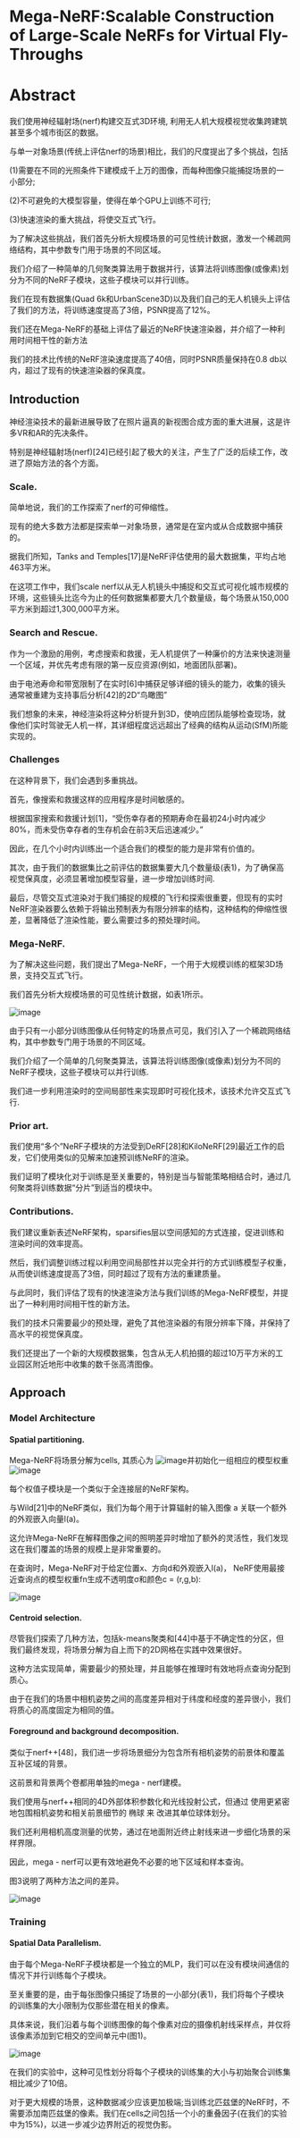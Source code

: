 # Mega-NeRF:Scalable Construction of Large-Scale NeRFs for Virtual Fly-Throughs
# Abstract
我们使用神经辐射场(nerf)构建交互式3D环境, 利用无人机大规模视觉收集跨建筑甚至多个城市街区的数据。

与单一对象场景(传统上评估nerf的场景)相比，我们的尺度提出了多个挑战，包括

(1)需要在不同的光照条件下建模成千上万的图像，而每种图像只能捕捉场景的一小部分;

(2)不可避免的大模型容量，使得在单个GPU上训练不可行;

(3)快速渲染的重大挑战，将使交互式飞行。

为了解决这些挑战，我们首先分析大规模场景的可见性统计数据，激发一个稀疏网络结构，其中参数专门用于场景的不同区域。

我们介绍了一种简单的几何聚类算法用于数据并行，该算法将训练图像(或像素)划分为不同的NeRF子模块，这些子模块可以并行训练。

我们在现有数据集(Quad 6k和UrbanScene3D)以及我们自己的无人机镜头上评估了我们的方法，将训练速度提高了3倍，PSNR提高了12%。

我们还在Mega-NeRF的基础上评估了最近的NeRF快速渲染器，并介绍了一种利用时间相干性的新方法

我们的技术比传统的NeRF渲染速度提高了40倍，同时PSNR质量保持在0.8 db以内，超过了现有的快速渲染器的保真度。

## Introduction
神经渲染技术的最新进展导致了在照片逼真的新视图合成方面的重大进展，这是许多VR和AR的先决条件。

特别是神经辐射场(nerf)[24]已经引起了极大的关注，产生了广泛的后续工作，改进了原始方法的各个方面。

### Scale.
简单地说，我们的工作探索了nerf的可伸缩性。

现有的绝大多数方法都是探索单一对象场景，通常是在室内或从合成数据中捕获的。

据我们所知，Tanks and Temples[17]是NeRF评估使用的最大数据集，平均占地463平方米。

在这项工作中，我们scale nerf以从无人机镜头中捕捉和交互式可视化城市规模的环境，这些镜头比迄今为止的任何数据集都要大几个数量级，每个场景从150,000平方米到超过1,300,000平方米。

### Search and Rescue.
作为一个激励的用例，考虑搜索和救援，无人机提供了一种廉价的方法来快速测量一个区域，并优先考虑有限的第一反应资源(例如，地面团队部署)。

由于电池寿命和带宽限制了在实时[6]中捕获足够详细的镜头的能力，收集的镜头通常被重建为支持事后分析[42]的2D“鸟瞰图”

我们想象的未来，神经渲染将这种分析提升到3D，使响应团队能够检查现场，就像他们实时驾驶无人机一样，其详细程度远远超出了经典的结构从运动(SfM)所能实现的。

### Challenges
在这种背景下，我们会遇到多重挑战。

首先，像搜索和救援这样的应用程序是时间敏感的。

根据国家搜索和救援计划[1]，“受伤幸存者的预期寿命在最初24小时内减少80%，而未受伤幸存者的生存机会在前3天后迅速减少。”

因此，在几个小时内训练出一个适合我们的模型的能力是非常有价值的。

其次，由于我们的数据集比之前评估的数据集要大几个数量级(表1)，为了确保高视觉保真度，必须显著增加模型容量，进一步增加训练时间.

最后，尽管交互式渲染对于我们捕捉的规模的飞行和探索很重要，但现有的实时NeRF渲染器要么依赖于将输出预制表为有限分辨率的结构，这种结构的伸缩性很差，显著降低了渲染性能，要么需要过多的预处理时间。

### Mega-NeRF.
为了解决这些问题，我们提出了Mega-NeRF，一个用于大规模训练的框架3D场景，支持交互式飞行。

我们首先分析大规模场景的可见性统计数据，如表1所示。

![image](https://user-images.githubusercontent.com/48575896/226861670-3bac4849-bce0-4386-8f36-9239cbb1ab64.png)

由于只有一小部分训练图像从任何特定的场景点可见，我们引入了一个稀疏网络结构，其中参数专门用于场景的不同区域。

我们介绍了一个简单的几何聚类算法，该算法将训练图像(或像素)划分为不同的NeRF子模块，这些子模块可以并行训练.

我们进一步利用渲染时的空间局部性来实现即时可视化技术，该技术允许交互式飞行.

### Prior art.
我们使用“多个”NeRF子模块的方法受到DeRF[28]和KiloNeRF[29]最近工作的启发，它们使用类似的见解来加速预训练NeRF的渲染。

我们证明了模块化对于训练是至关重要的，特别是当与智能策略相结合时，通过几何聚类将训练数据“分片”到适当的模块中。

### Contributions.
我们建议重新表述NeRF架构，sparsifies层以空间感知的方式连接，促进训练和渲染时间的效率提高。

然后，我们调整训练过程以利用空间局部性并以完全并行的方式训练模型子权重，从而使训练速度提高了3倍，同时超过了现有方法的重建质量。

与此同时，我们评估了现有的快速渲染方法与我们训练的Mega-NeRF模型，并提出了一种利用时间相干性的新方法。

我们的技术只需要最少的预处理，避免了其他渲染器的有限分辨率下降，并保持了高水平的视觉保真度。

我们还提出了一个新的大规模数据集，包含从无人机拍摄的超过10万平方米的工业园区附近地形中收集的数千张高清图像。

## Approach
### Model Architecture
#### Spatial partitioning.
Mega-NeRF将场景分解为cells, 其质心为 ![image](https://user-images.githubusercontent.com/48575896/226876600-3a089f0a-0c39-4a1a-aa4a-c58428a96359.png)并初始化一组相应的模型权重![image](https://user-images.githubusercontent.com/48575896/226876784-3b3c31e8-e656-4bd1-b889-be2758d72817.png)

每个权值子模块是一个类似于全连接层的NeRF架构。

与Wild[21]中的NeRF类似，我们为每个用于计算辐射的输入图像 a 关联一个额外的外观嵌入向量l(a)。

这允许Mega-NeRF在解释图像之间的照明差异时增加了额外的灵活性，我们发现这在我们覆盖的场景的规模上是非常重要的。

在查询时，Mega-NeRF对于给定位置x、方向d和外观嵌入l(a)， NeRF使用最接近查询点的模型权重fn生成不透明度σ和颜色c = (r,g,b):

![image](https://user-images.githubusercontent.com/48575896/226881418-b7d01c53-248a-440e-a850-6c44c0c9ab36.png)

#### Centroid selection.
尽管我们探索了几种方法，包括k-means聚类和[44]中基于不确定性的分区，但我们最终发现，将场景分解为自上而下的2D网格在实践中效果很好。

这种方法实现简单，需要最少的预处理，并且能够在推理时有效地将点查询分配到质心。

由于在我们的场景中相机姿势之间的高度差异相对于纬度和经度的差异很小，我们将质心的高度固定为相同的值。

#### Foreground and background decomposition.
类似于nerf++[48]，我们进一步将场景细分为包含所有相机姿势的前景体和覆盖互补区域的背景。

这前景和背景两个卷都用单独的mega - nerf建模。

我们使用与nerf++相同的4D外部体积参数化和光线投射公式，但通过 使用更紧密地包围相机姿势和相关前景细节的 椭球 来  改进其单位球体划分。

我们还利用相机高度测量的优势，通过在地面附近终止射线来进一步细化场景的采样界限。

因此，mega - nerf可以更有效地避免不必要的地下区域和样本查询。

图3说明了两种方法之间的差异。

![image](https://user-images.githubusercontent.com/48575896/226882695-14a25a0b-fd11-493c-a176-b8537d2cc239.png)

### Training
#### Spatial Data Parallelism.
由于每个Mega-NeRF子模块都是一个独立的MLP，我们可以在没有模块间通信的情况下并行训练每个子模块。

至关重要的是，由于每张图像只捕捉了场景的一小部分(表1)，我们将每个子模块的训练集的大小限制为仅那些潜在相关的像素。

具体来说，我们沿着与每个训练图像的每个像素对应的摄像机射线采样点，并仅将该像素添加到它相交的空间单元中(图1)。

![image](https://user-images.githubusercontent.com/48575896/226888319-ad97aa49-71f6-4b6b-834e-e28a0a8344fe.png)

在我们的实验中，这种可见性划分将每个子模块的训练集的大小与初始聚合训练集相比减少了10倍。

对于更大规模的场景，这种数据减少应该更加极端;当训练北匹兹堡的NeRF时，不需要添加南匹兹堡的像素。我们在cells之间包括一个小的重叠因子(在我们的实验中为15%)，以进一步减少边界附近的视觉伪影。
